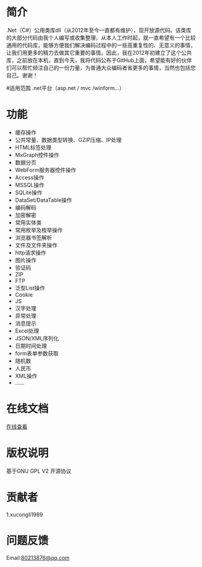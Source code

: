 # 简介

.Net（C#）公用类库dll（从2012年至今一直都有维护），现开放源代码。该类库的大部分代码由我个人编写或收集整理，从本人工作时起，就一直希望有一个比较通用的代码库，能够方便我们解决编码过程中的一些高重复性的、无意义的事情，让我们用更多的精力去做其它重要的事情。因此，我在2012年初建立了这个公共库，之前放在本机，直到今天，我将代码公布于GitHub上面，希望能有好的伙伴们可以帮忙倾注自己的一份力量，为普通大众编码者省更多的事情，当然也包括您自己。谢谢！

#适用范围
.net平台（asp.net / mvc /winform...）

# 功能
- 缓存操作
- 公共常量、数据类型转换、GZIP压缩、IP处理
- HTML标签处理
- MxGraph控件操作
- 数据分页
- WebForm服务器控件操作
- Access操作
- MSSQL操作
- SQLite操作
- DataSet/DataTable操作
- 编码解码
- 加密解密
- 常用实体类
- 常用枚举及枚举操作
- 浏览器书签解析
- 文件及文件夹操作
- http请求操作
- 图片操作
- 验证码
- ZIP
- FTP
- 泛型List操作
- Cookie
- JS
- 汉字处理
- 异常处理
- 消息提示
- Excel处理
- JSON/XML序列化
- 日期时间处理
- form表单参数获取
- 随机数
- 人民币
- XML操作
- ......


# 在线文档

[在线查看](http://htmlpreview.github.io/?https://github.com/xucongli1989/XCLNetTools/blob/master/XCLNetTools/Doc/Doxy/document/html/index.html)

# 版权说明

基于GNU GPL V2 开源协议

# 贡献者

1.xucongli1989

# 问题反馈

Email:80213876@qq.com
